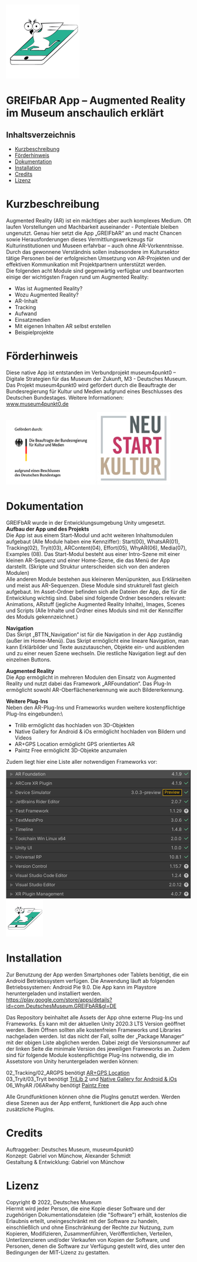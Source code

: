 <img src="https://github.com/museum4punkt0/greifbAR/blob/main/Assets/Images/00_Start/00_Icon_GREIFbAR.png" width="200" height="200">

# GREIFbAR App – Augmented Reality im Museum anschaulich erklärt

## Inhaltsverzeichnis 
* [Kurzbeschreibung](#Kurzbeschreibung) 
* [Förderhinweis](#Förderhinweis) 
* [Dokumentation](#Dokumentation) 
* [Installation](#Installation) 
* [Credits](#Credits) 
* [Lizenz](#Lizenz)
# Kurzbeschreibung
Augmented Reality (AR) ist ein mächtiges aber auch komplexes Medium. Oft laufen Vorstellungen und Machbarkeit auseinander - Potentiale bleiben ungenutzt. Genau hier setzt die App „GREIFbAR“ an und macht Chancen sowie Herausforderungen dieses Vermittlungswerkzeugs für Kulturinstitutionen und Museen erfahrbar – auch ohne AR-Vorkenntnisse. Durch das gewonnene Verständnis sollen insbesondere im Kultursektor tätige Personen bei der erfolgreichen Umsetzung von AR-Projekten und der effektiven Kommunikation mit Projektpartnern unterstützt werden.\
Die folgenden acht Module sind gegenwärtig verfügbar und beantworten einige der wichtigsten Fragen rund um Augmented Reality:
-	Was ist Augmented Reality?
-	Wozu Augmented Reality?
-	AR-Inhalt
-	Tracking
-	Aufwand
-	Einsatzmedien
-	Mit eigenen Inhalten AR selbst erstellen
-	Beispielprojekte
# Förderhinweis
Diese native App ist entstanden im  Verbundprojekt  museum4punkt0  –  Digitale  Strategien  für  das  Museum  der  Zukunft, M3 - Deutsches Museum. Das Projekt museum4punkt0 wird gefördert durch die Beauftragte der Bundesregierung für Kultur und Medien aufgrund eines Beschlusses des Deutschen Bundestages. Weitere Informationen:\
www.museum4punkt0.de

![alt text](https://github.com/museum4punkt0/media_storage/blob/2c46af6cb625a2560f39b01ecb8c4c360733811c/BKM_Fz_2017_Web_de.gif) ![alt text](https://github.com/museum4punkt0/media_storage/blob/e87f37973c3d91e2762d74d51bed81de5026e06e/BKM_Neustart_Kultur_Wortmarke_pos_RGB_RZ_web.jpg)
   
# Dokumentation
GREIFbAR wurde in der Entwicklungsumgebung Unity umgesetzt.\
**Aufbau der App und des Projekts**\
Die App ist aus einem Start-Modul und acht weiteren Inhaltsmodulen aufgebaut (Alle Module haben eine Kennziffer): Start(00), WhatsAR(01), Tracking(02), Tryit(03), ARContent(04), Effort(05), WhyAR(06), Media(07), Examples (08). 
Das Start-Modul besteht aus einer Intro-Szene mit einer kleinen AR-Sequenz und einer Home-Szene, die das Menü der App darstellt. (Skripte und Struktur unterscheiden sich von den anderen Modulen)\
Alle anderen Module bestehen aus kleineren Menüpunkten, aus Erklärseiten und meist aus AR-Sequenzen. Diese Module sind strukturell fast gleich aufgebaut. 
Im Asset-Ordner befinden sich alle Dateien der App, die für die Entwicklung wichtig sind. Dabei sind folgende Ordner besonders relevant:
Animations, ARstuff (jegliche Augmented Reality Inhalte), Images, Scenes und Scripts 
(Alle Inhalte und Ordner eines Moduls sind mit der Kennziffer des Moduls gekennzeichnet.)

**Navigation**\
Das Skript „BTTN_Navigation“ ist für die Navigation in der App zuständig (außer im Home-Menü). Das Skript ermöglicht eine lineare Navigation, man kann Erklärbilder und Texte auszutauschen, Objekte ein- und ausblenden und zu einer neuen Szene wechseln. 
Die restliche Navigation liegt auf den einzelnen Buttons.

**Augmented Reality**\
Die App ermöglicht in mehreren Modulen den Einsatz von Augmented Reality und nutzt dabei das Framework „ARFoundation“. 
Das Plug-In ermöglicht sowohl AR-Oberflächenerkennung wie auch Bildererkennung.

**Weitere Plug-Ins**\
Neben den AR-Plug-Ins und Frameworks wurden weitere kostenpflichtige Plug-Ins eingebunden:\
- Trilib ermöglicht das hochladen von 3D-Objekten
- Native Gallery for Android & iOs ermöglicht hochladen von Bildern und Videos
- AR+GPS Location ermöglicht GPS orientiertes AR
- Paintz Free ermöglicht 3D-Objekte anzumalen

Zudem liegt hier eine Liste aller notwendigen Frameworks vor:

![alt text](https://github.com/museum4punkt0/greifbAR/blob/main/grafik.png)
<img src="https://github.com/museum4punkt0/greifbAR/blob/main/Assets/Images/00_Start/00_Icon_GREIFbAR.png" width="100" height="100">

# Installation
Zur Benutzung der App werden Smartphones oder Tablets benötigt, die ein Android Betriebssystem verfügen. Die Anwendung läuft ab folgenden Betriebssystemen: Android Pie 9.0. Die App kann im Playstore heruntergeladen und installiert werden. https://play.google.com/store/apps/details?id=com.DeutschesMuseum.GREIFbAR&gl=DE

Das Repository beinhaltet alle Assets der App ohne externe Plug-Ins und Frameworks. Es kann mit der aktuellen Unity 2020.3 LTS Version geöffnet werden. Beim Öffnen sollten alle kostenfreien Frameworks und Libraries nachgeladen werden. Ist das nicht der Fall, sollte der „Package Manager“ mit der obigen Liste abglichen werden. Dabei zeigt die Versionsnummer auf der linken Seite die minimale Version des jeweiligen Frameworks an. Zudem sind für folgende Module kostenpflichtige Plug-Ins notwendig, die im Assetstore von Unity heruntergeladen werden können:

02_Tracking/02_ARGPS benötigt [AR+GPS Location](https://assetstore.unity.com/packages/tools/integration/ar-gps-location-134882#description)\
03_Tryit/03_Tryit benötigt [TriLib 2](https://assetstore.unity.com/packages/tools/modeling/trilib-2-model-loading-package-157548#description) und [Native Gallery for Android & iOs](https://assetstore.unity.com/packages/tools/integration/native-gallery-for-android-ios-112630#description)\
06_WhyAR /06ARwhy benötigt [Paintz Free](https://assetstore.unity.com/packages/tools/paintz-free-145977#description)

Alle Grundfunktionen können ohne die PlugIns genutzt werden. 
Werden diese Szenen aus der App entfernt, funktionert die App auch ohne zusätzliche PlugIns. 

# Credits
Auftraggeber: Deutsches Museum, museum4punkt0\
Konzept: Gabriel von Münchow, Alexander Schmidt\
Gestaltung & Entwicklung: Gabriel von Münchow
# Lizenz
Copyright © 2022, Deutsches Museum\
Hiermit wird jeder Person, die eine Kopie dieser Software und der zugehörigen Dokumentationsdateien (die "Software") erhält, kostenlos die Erlaubnis erteilt, uneingeschränkt mit der Software zu handeln, einschließlich und ohne Einschränkung der Rechte zur Nutzung, zum Kopieren, Modifizieren, Zusammenführen, Veröffentlichen, Verteilen, Unterlizenzieren und/oder Verkaufen von Kopien der Software, und Personen, denen die Software zur Verfügung gestellt wird, dies unter den Bedingungen der MIT-Lizenz zu gestatten.

